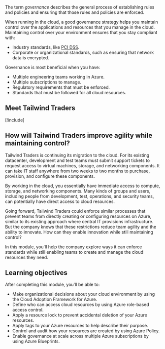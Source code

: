The term _governance_ describes the general process of establishing rules and policies and ensuring that those rules and policies are enforced.

When running in the cloud, a good governance strategy helps you maintain control over the applications and resources that you manage in the cloud. Maintaining control over your environment ensures that you stay compliant with:

* Industry standards, like [PCI DSS](/microsoft-365/compliance/offering-pci-dss?view=o365-worldwide%3fazure-portal%3dtrue).
* Corporate or organizational standards, such as ensuring that network data is encrypted.

Governance is most beneficial when you have:

* Multiple engineering teams working in Azure.
* Multiple subscriptions to manage.
* Regulatory requirements that must be enforced.
* Standards that must be followed for all cloud resources.

## Meet Tailwind Traders

[!include[](../../shared/includes/tailwind-traders-overview.md)]

## How will Tailwind Traders improve agility while maintaining control?

Tailwind Traders is continuing its migration to the cloud. For its existing datacenter, development and test teams must submit support tickets to request access to virtual machines, storage, and networking components. It can take IT staff anywhere from two weeks to two months to purchase, provision, and configure these components.

By working in the cloud, you essentially have immediate access to compute, storage, and networking components. Many kinds of groups and users, including people from development, test, operations, and security teams, can potentially have direct access to cloud resources.

Going forward, Tailwind Traders could enforce similar processes that prevent teams from directly creating or configuring resources on Azure, similar to its existing approach where central IT provisions infrastructure. But the company knows that these restrictions reduce team agility and the ability to innovate. How can they enable innovation while still maintaining control?

In this module, you'll help the company explore ways it can enforce standards while still enabling teams to create and manage the cloud resources they need.

## Learning objectives

After completing this module, you'll be able to:

* Make organizational decisions about your cloud environment by using the Cloud Adoption Framework for Azure.
* Define who can access cloud resources by using Azure role-based access control.
* Apply a resource lock to prevent accidental deletion of your Azure resources.
* Apply tags to your Azure resources to help describe their purpose.
* Control and audit how your resources are created by using Azure Policy.
* Enable governance at scale across multiple Azure subscriptions by using Azure Blueprints.